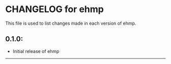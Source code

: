 # CHANGELOG for ehmp

This file is used to list changes made in each version of ehmp.

## 0.1.0:

* Initial release of ehmp

- - - 
